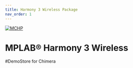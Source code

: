 ```yaml
---
title: Harmony 3 Wireless Package
nav_order: 1
---
```


[![MCHP](https://www.microchip.com/ResourcePackages/Microchip/assets/dist/images/logo.png)](https://www.microchip.com) 
# MPLAB® Harmony 3 Wireless

#DemoStore for Chimera
